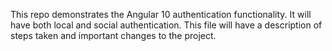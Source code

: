 This repo demonstrates the Angular 10 authentication functionality. It will have both local and social authentication.
This file will have a description of steps taken and important changes to the project.
